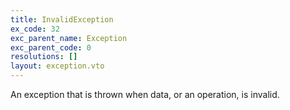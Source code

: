 ```yaml
---
title: InvalidException
ex_code: 32
exc_parent_name: Exception
exc_parent_code: 0
resolutions: []
layout: exception.vto
---
```

An exception that is thrown when data, or an operation, is invalid.
